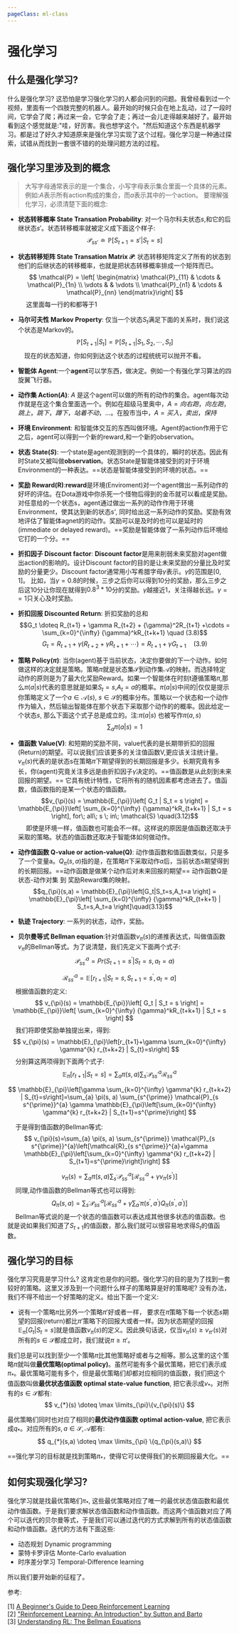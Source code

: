 ```yaml
---
pageClass: ml-class
---
```

# 强化学习 
## 什么是强化学习?
什么是强化学习? 这恐怕是学习强化学习的人都会问到的问题。我曾经看到过一个视频，里面有一个四肢完整的机器人。最开始的时候只会在地上乱动，过了一段时间，它学会了爬；再过来一会，它学会了走；再过一会儿走得越来越好了。最开始看到这个感觉就是:"哇，好厉害。我也想学这个。"然后知道这个东西是机器学习。都是过了好久才知道原来是强化学习实现了这个过程。强化学习是一种通过探索，试错从而找到一套很不错的的处理问题方法的过程。
## 强化学习里涉及到的概念
> 大写字母通常表示的是一个集合，小写字母表示集合里面一个具体的元素。例如:$A$表示所有action构成的集合，而$a$表示其中的一个action。
要理解强化学习，必须清楚下面的概念:
- **状态转移概率 State Transation Probability**: 对一个马尔科夫状态$s$,和它的后继状态$s'$。状态转移概率就被定义成下面这个样子:
$$
\mathcal{P}_{ss'} \doteq \mathbb{P}[S_{t+1}=s'| S_{t} = s]
$$
- **状态转移矩阵 State Transation Matrix $\mathcal{P}$**: 状态转移矩阵定义了所有的状态到他们的后继状态的转移概率，也就是把状态转移概率排成一个矩阵而已。
$$
\mathcal{P} = \left[ 
\begin{matrix}
   \mathcal{P}_{11} & \cdots & \mathcal{P}_{1n} \\
   \vdots &  & \vdots \\
   \mathcal{P}_{n1}  & \cdots & \mathcal{P}_{nn} 
\end{matrix}\right]
$$
&emsp;&nbsp;这里面每一行的和都等于$1$
- **马尔可夫性 Markov Property**: 仅当一个状态$S_t$满足下面的关系时，我们说这个状态是Markov的。
$$
\mathbb{P}[S_{t+1}|S_{t}] = \mathbb{P}[S_{t+1}|S_1,S_2,\cdots,S_{t}]
$$
&emsp;现在的状态知道，你如何到达这个状态的过程统统可以抛开不看。
- **智能体 Agent**:一个**agent**可以学东西，做决定。例如一个有强化学习算法的四旋翼飞行器。
- **动作集 Action($A$)**: $A$ 是这个agent可以做的所有的动作的集合。agent每次动作就是在这个集合里面选一个。例如在超级马里奥中，$A={向右跑，向左跑，跳上，跳下，蹲下，站着不动，...}$。在股市当中，$A={买入，卖出，保持}$

- **环境 Environment**: 和智能体交互的东西叫做环境。Agent的action作用于它之后，agent可以得到一个新的reward,和一个新的observation。

- **状态 State($S$)**: 一个state是agent观测到的一个具体的，瞬时的状态。因此有时State又被叫做**observation**。状态State是智能体接受到的对于环境Environment的一种表达。==状态是智能体接受到的环境的状态。==

- **奖励 Reward(R)**:**reward**是环境(Enviroment)对一个agent做出一系列动作的好坏的评估。在Dota游戏中你杀死一个怪物后得到的金币就可以看成是奖励。对任意给的一个状态s，agent通过做出一系列的动作作用于环境Environment，使其达到新的状态s', 同时给出这一系列动作的奖励。奖励有效地评估了智能体agnet的的动作。奖励可以是及时的也可以是延时的(immediate or delayed reward)。==奖励是智能体做了一系列动作后环境给它打的一个分。==

- **折扣因子 Discount factor**: **Discount factor**是用来削弱未来奖励对agent做出action的影响的。设计Discount factor的目的是让未来奖励的分量比及时奖励的分量更少。Discount factor通常用小写希腊字母$\gamma$表示。$\gamma$的范围是$[0,1]$。 比如，当$\gamma=0.8$的时候，三步之后你可以得到$10$分的奖励，那么三步之后这$10$分让你现在就得到${0.8}^3*10$分的奖励。$\gamma$越接近$1$，关注得越长远。$\gamma==1$只关心及时奖励。

- **折扣回报 Discounted Return**: 折扣奖励的总和
$$G_t  \doteq R_{t+1} + \gamma R_{t+2} + {\gamma}^2R_{t+1} +\cdots = \sum_{k=0}^{\infty} {\gamma}^kR_{t+k+1} \quad (3.8)$$
$$
G_t  = R_{t+1} + \gamma (R_{t+2} + {\gamma}R_{t+1} +\cdots) = R_{t+1} + \gamma G_{t+1} \quad(3.9)$$
- **策略 Policy($\pi$)**: 当你(agent)基于当前状态，决定你要做的下一个动作。如何做这样的决定就是策略。策略$\pi$就是状态集$\mathcal{S}$到动作集$\mathcal{A}$的映射。而选择特定动作的原则是为了最大化奖励Reward。如果一个智能体在时刻t遵循策略$\pi$,那么$\pi(a|s)$代表的意思就是如果$S_t=s$,$A_t=a$的概率。$\pi(a|s)$中间的$|$仅仅是提示你策略定义了一个$a\in \mathcal{A}(s)$, $s\in \mathcal{S}$的概率分布。策略以一个状态和一个动作作为输入，然后输出智能体在那个状态下采取那个动作的的概率。因此给定一个状态$s$, 那么下面这个式子总是成立的。注:$\pi(a|s)$ 也被写作$\pi(a,s)$
$$\sum_a\pi(a|s) = 1$$
- **值函数 Value(V)**: 和短期的奖励不同，value代表的是长期带折扣的回报(Return)的期望。可以说我们应该更多的关注值函数V,更应该关注统计量。$v_{\pi}(s)$代表的是状态s在策略$\pi$下期望得到的长期回报是多少。长期究竟有多长，你(agent)究竟关注多远是由折扣因子$\gamma$决定的。==值函数是从此刻到未来回报的期望。== 它具有统计特性，它将所有的随机因素都考虑进去了。值函数，值函数指的是某一个状态的值函数。
$$v_{\pi}(s) = \mathbb{E_{\pi}}\left[ G_t | S_t = s \right] = \mathbb{E_{\pi}}\left[ \sum_{k=0}^{\infty} {\gamma}^kR_{t+k+1} | S_t = s \right], for\; all\; s \; in\; \mathcal{S} \quad(3.12)$$
&emsp;&nbsp;即使是环境一样，值函数也可能会不一样。这样说的原因是值函数还取决于采取的策略。状态的值函数还取决于智能体如何做动作。
- **动作值函数 Q-value or action-value(Q)**: 动作值函数和值函数类似，只是多了一个变量a。$Q_{\pi}(s,a)$指的是，在策略$\pi$下采取动作$a$后，当前状态s期望得到的长期回报。==动作函数是做某个动作后对未来回报的期望== 动作函数Q是 状态-动作对集 到 奖励Reward集的映射。
$$q_{\pi}(s,a) = \mathbb{E}_{\pi}\left[G_t|S_t=s,A_t=a \right] = \mathbb{E}_{\pi}\left[ \sum_{k=0}^{\infty} {\gamma}^kR_{t+k+1} | S_t=s,A_t=a \right]\quad(3.13)$$

- **轨迹 Trajectory**: 一系列的状态，动作，奖励。

- **贝尔曼等式 Bellman equation**:针对值函数$v_{\pi}(s)$的递推表达式，叫做值函数$v_{\pi}$的Bellman等式。为了说清楚，我们先定义下面两个式子:
$$
\mathcal{P}_{s s^{\prime}}^{a}=Pr\left(S_{t+1}=s^{\prime} | S_{t}=s, a_{t}=a\right)
$$

$$
\mathcal{R}_{s s^{\prime}}^{a}=\mathbb{E}\left[r_{t+1} | S_{t}=s, S_{t+1}=s^{\prime}, a_{t}=a\right]
$$
&emsp;&nbsp;根据值函数的定义:
$$
v_{\pi}(s) = \mathbb{E_{\pi}}\left[ G_t | S_t = s \right] = \mathbb{E_{\pi}}\left[ \sum_{k=0}^{\infty} {\gamma}^kR_{t+k+1} | S_t = s \right]
$$
&emsp;&nbsp;我们将即使奖励单独提出来，得到:
$$
v_{\pi}(s) = \mathbb{E}_{\pi}\left[r_{t+1}+\gamma \sum_{k=0}^{\infty} \gamma^{k} r_{t+k+2} | S_{t}=s\right]
$$
&emsp;&nbsp;分别算这两项得到下面两个式子:
$$
\mathbb{E}_{\pi}\left[r_{t+1} | S_{t}=s\right]=\sum_{a} \pi(s, a) \sum_{s^{\prime}} \mathcal{P}_{s s^{\prime}}^{a} \mathcal{R}_{s s^{\prime}}^{a}
$$

$$
\mathbb{E}_{\pi}\left[\gamma \sum_{k=0}^{\infty} \gamma^{k} r_{t+k+2} | S_{t}=s\right]=\sum_{a} \pi(s, a) \sum_{s^{\prime}} \mathcal{P}_{s s^{\prime}}^{a} \gamma \mathbb{E}_{\pi}\left[\sum_{k=0}^{\infty} \gamma^{k} r_{t+k+2} | S_{t+1}=s^{\prime}\right]
$$

&emsp;&nbsp;于是得到值函数的Bellman等式:
$$
v_{\pi}(s)=\sum_{a} \pi(s, a) \sum_{s^{\prime}} \mathcal{P}_{s s^{\prime}}^{a}\left[\mathcal{R}_{s s^{\prime}}^{a}+\gamma \mathbb{E}_{\pi}\left[\sum_{k=0}^{\infty} \gamma^{k} r_{t+k+2} | S_{t+1}=s^{\prime}\right]\right]
$$

$$
v_{\pi}(s)=\sum_{a} \pi(s, a) \sum_{s^{\prime}} \mathcal{P}_{s s^{\prime}}^{a}\left[\mathcal{R}_{s s^{\prime}}^{a}+\gamma v_{\pi}\left(s^{\prime}\right)\right]
$$
&emsp;&nbsp;同理,动作值函数的Bellman等式也可以得到:
$$
Q_{\pi}(s, a)=\sum_{s^{\prime}} \mathcal{P}_{s s^{\prime}}^{a}\left[\mathcal{R}_{s s^{\prime}}^{a}+\gamma \sum_{a^{\prime}} \pi\left(s^{\prime}, a^{\prime}\right) Q_{\pi}\left(s^{\prime}, a^{\prime}\right)\right]
$$
&emsp;&nbsp;Bellman等式说的是一个状态的值函数可以表达成其他很多状态的值函数。也就是说如果我们知道了$S_{t+1}$的值函数，那么我们就可以很容易地求得$S_t$的值函数。

## 强化学习的目标
强化学习究竟是学习什么? 这肯定也是你的问题。强化学习的目的是为了找到一套较好的策略。这里又涉及到一个问题什么样子的策略算是好的策略呢? 没有办法，我们不得不给出一个好策略的定义。给出下面一个定义:
- 说有一个策略$\pi$比另外一个策略$\pi'$好或者一样， 要求在$\pi$策略下每一个状态$s$期望的回报(return)都比$\pi'$策略下的回报大或者一样。因为状态期望的回报$\mathbb{E}_{\pi}[G_t|S_t=s]$就是值函数$v_{\pi}(s)$的定义。因此换句话说，仅当$v_{\pi}(s) \geq v_{\pi'}(s)$对所有的$s\in \mathcal{S}$都成立时，我们就说$\pi \geq \pi'$。

我们总是可以找到至少一个策略$\pi$比其他策略好或者与之相等。那么这里的这个策略$\pi$就叫做**最优策略(optimal policy)**。虽然可能有多个最优策略，把它们表示成$\pi_{*}$。最优策略可能有多个，但是最优策略们却都对应相同的值函数，我们把这个值函数叫做**最优状态值函数 optimal state-value function**, 把它表示成$v_{*}$。对所有的$s \in \mathcal{S}$都有:
$$
v_{*}(s) \doteq \max \limits_{\pi}\{v_{\pi}(s)\}
$$

最优策略们同时也对应了相同的**最优动作值函数 optimal action-value**, 把它表示成$q_{*}$。对应所有的$s,a \in \mathcal{S},\mathcal{A}$都有:
$$
q_{*}(s,a) \doteq \max \limits_{\pi} \{q_{\pi}(s,a)\}
$$

==强化学习的目标就是找到策略$\pi_{*}$，使得它可以使得我们的长期回报最大化。==

## 如何实现强化学习?
强化学习就是找最优策略们$\pi_{*}$, 这些最优策略对应了唯一的最优状态值函数和最优动作值函数。于是我们要求解状态值函数和动作值函数。而这两个值函数对应了两个可以迭代的贝尔曼等式，于是我们可以通过迭代的方式求解到所有的状态值函数和动作值函数。迭代的方法有下面这些:
- 动态规划 Dynamic programming 
- 蒙特卡罗评估 Monte-Carlo evaluation
- 时序差分学习 Temporal-Difference learning

所以我们要开始新的征程了。

参考: 

[1] [A Beginner's Guide to Deep Reinforcement Learning](https://skymind.ai/wiki/deep-reinforcement-learning)<br>
[2] ["Reinforcement Learning: An Introduction" by Sutton and Barto](http://incompleteideas.net/sutton/book/the-book-2nd.html)<br>
[3] [Understanding RL: The Bellman Equations](https://joshgreaves.com/reinforcement-learning/understanding-rl-the-bellman-equations/)<br>

<Valine></Valine>